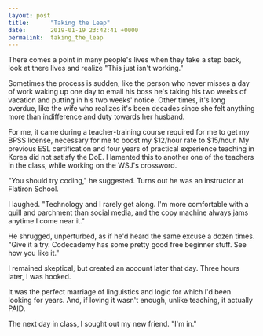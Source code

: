 ```yaml
---
layout: post
title:      "Taking the Leap"
date:       2019-01-19 23:42:41 +0000
permalink:  taking_the_leap
---
```



There comes a point in many people's lives when they take a step back, look at there lives and realize "This just isn't working." 

Sometimes the process is sudden, like the person who never misses a day of work waking up one day to email his boss he's taking his two weeks of vacation and putting in his two weeks' notice. Other times, it's long overdue, like the wife who realizes it's been decades since she felt anything more than indifference and duty towards her husband. 

For me, it came during a teacher-training course required for me to get my BPSS license, necessary for me to boost my $12/hour rate to $15/hour. My previous ESL certification and four years of practical experience teaching in Korea did not satisfy the DoE. I lamented this to another one of the teachers in the class, while working on the WSJ's crossword.

"You should try coding," he suggested. Turns out he was an instructor at Flatiron School.

I laughed. "Technology and I rarely get along. I'm more comfortable with a quill and parchment than social media, and the copy machine always jams anytime I come near it."

He shrugged, unperturbed, as if he'd heard the same excuse a dozen times. "Give it a try. Codecademy has some pretty good free beginner stuff. See how you like it."

I remained skeptical, but created an account later that day. Three hours later, I was hooked.

It was the perfect marriage of linguistics and logic for which I'd been looking for years. And, if loving it wasn't enough, unlike teaching, it actually PAID. 

The next day in class, I sought out my new friend. "I'm in."

